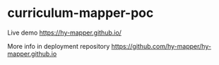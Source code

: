 # curriculum-mapper-poc

Live demo https://hy-mapper.github.io/

More info in deployment repository https://github.com/hy-mapper/hy-mapper.github.io
